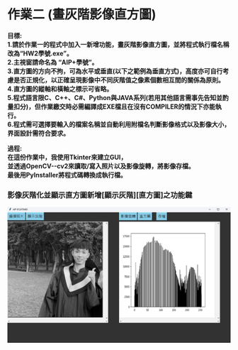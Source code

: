 # 作業二 (畫灰階影像直方圖)
**目標:**  
**1.請於作業一的程式中加入一新增功能，畫灰階影像直方圖，並將程式執行檔名稱改為“HW2學號.exe”。  
2.主視窗請命名為 “AIP+學號”。    
3.直方圖的方向不拘，可為水平或垂直(以下之範例為垂直方式)，高度亦可自行考慮是否正規化，以正確呈現影像中不同灰階值之像素個數相互間的關係為原則。    
4.直方圖的縱軸和橫軸之標示可省略。    
5.程式語言限C、C++、C#、Python與JAVA系列(若用其他語言需事先告知並酌量扣分)，但作業繳交時必需編譯成EXE檔且在沒有COMPILER的情況下亦能執行。   
6.程式需可選擇要輸入的檔案名稱並自動利用附檔名判斷影像格式以及影像大小，界面設計需符合要求。**  

**過程:**    
**在這份作業中，我使用Tkinter來建立GUI，  
並透過OpenCV--cv2來讀取/寫入照片以及影像旋轉，將影像存檔。    
最後用PyInstaller將程式碼轉換成執行檔。**  

### 影像灰階化並顯示直方圖新增[顯示灰階][直方圖]之功能鍵
![image](https://github.com/ttcheng26/MyAIP/blob/main/HW2/image/image_gray.jpg)